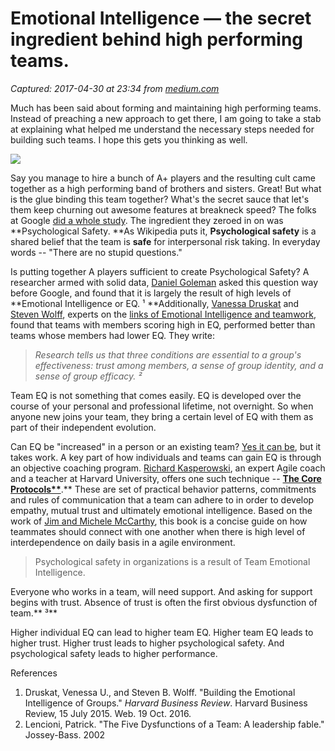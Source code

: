 # Emotional Intelligence — the secret ingredient behind high performing teams.

_Captured: 2017-04-30 at 23:34 from [medium.com](https://medium.com/once-upon-a-team/what-is-really-really-behind-high-performing-teams-6cb572b0d254)_

Much has been said about forming and maintaining high performing teams. Instead of preaching a new approach to get there, I am going to take a stab at explaining what helped me understand the necessary steps needed for building such teams. I hope this gets you thinking as well.

![](https://cdn-images-1.medium.com/max/800/1*hJg-GV42rE9duA4NibTxyg.png)

Say you manage to hire a bunch of A+ players and the resulting cult came together as a high performing band of brothers and sisters. Great! But what is the glue binding this team together? What's the secret sauce that let's them keep churning out awesome features at breakneck speed? The folks at Google [did a whole study](http://www.nytimes.com/2016/02/28/magazine/what-google-learned-from-its-quest-to-build-the-perfect-team.html). The ingredient they zeroed in on was **Psychological Safety. **As Wikipedia puts it, **Psychological safety** is a shared belief that the team is **safe** for interpersonal risk taking. In everyday words -- "There are no stupid questions."

Is putting together A players sufficient to create Psychological Safety? A researcher armed with solid data, [Daniel Goleman](http://www.danielgoleman.info/biography/) asked this question way before Google, and found that it is largely the result of high levels of **Emotional Intelligence or EQ. ¹ **Additionally, [Vanessa Druskat](https://pubpages.unh.edu/~vdruskat/) and [Steven Wolff](http://www.eiconsortium.org/members/wolff.htm), experts on the [links of Emotional Intelligence and teamwork](https://www.amazon.com/Linking-Emotional-Intelligence-Performance-Work/dp/0805850740), found that teams with members scoring high in EQ, performed better than teams whose members had lower EQ. They write:

> _Research tells us that three conditions are essential to a group's effectiveness: trust among members, a sense of group identity, and a sense of group efficacy. ²_

Team EQ is not something that comes easily. EQ is developed over the course of your personal and professional lifetime, not overnight. So when anyone new joins your team, they bring a certain level of EQ with them as part of their independent evolution.

Can EQ be "increased" in a person or an existing team? [Yes it can be](https://hbr.org/2013/05/can-you-really-improve-your-em), but it takes work. A key part of how individuals and teams can gain EQ is through an objective coaching program. [Richard Kasperowski](http://kasperowski.com), an expert Agile coach and a teacher at Harvard University, offers one such technique -- **[The Core Protocols**](https://www.amazon.com/Core-Protocols-Guide-Greatness/dp/0692381082/ref=sr_1_1?ie=UTF8&qid=1476315518&sr=8-1&keywords=core+protocols)**.** These are set of practical behavior patterns, commitments and rules of communication that a team can adhere to in order to develop empathy, mutual trust and ultimately emotional intelligence. Based on the work of [Jim and Michele McCarthy](http://www.mccarthyshow.com/aboutus/), this book is a concise guide on how teammates should connect with one another when there is high level of interdependence on daily basis in a agile environment.

> Psychological safety in organizations is a result of Team Emotional Intelligence.

Everyone who works in a team, will need support. And asking for support begins with trust. Absence of trust is often the first obvious dysfunction of team.** ³**

Higher individual EQ can lead to higher team EQ. Higher team EQ leads to higher trust. Higher trust leads to higher psychological safety. And psychological safety leads to higher performance.

References

  1. Druskat, Venessa U., and Steven B. Wolff. "Building the Emotional Intelligence of Groups." _Harvard Business Review_. Harvard Business Review, 15 July 2015. Web. 19 Oct. 2016.
  2. Lencioni, Patrick. "The Five Dysfunctions of a Team: A leadership fable." Jossey-Bass. 2002
